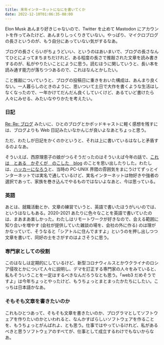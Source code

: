 ```yaml
---
title: 来年インターネットになにを書いてくか
date: 2022-12-10T01:06:35-08:00
---
```

Elon Musk あんまり好きじゃないので、Twitter を止めて Mastodon にアカウントを作ってみたけど、あんまりしっくりきていない。やっぱり、マイクロブログの長さというのが、もう自分にあっていない気がするなあ。

ブログの長さくらいがちょうどいい、というのはあいまいで、ブログの長さなんてひとによってまちまちだけれど、ある程度の長さで推敲された文章を読み書きするのが、私がやりたいことにように思う。読むほうに関していうと、長い本を読み通す能力が落ちつつあるので、これはなんとかしたい。

こと推敲についていうと、ブログの投稿日に重きをおいた構成は、あんまり良くない。一人暮らしのときのように、思いついて土日で大作を書くような生活はしなくなったので、一年かけてだんだん良くしていくけど、あるていど書けたら人々にみせる、みたいなやりかたを考えたい。

### 日記

[Re: Re: ブログ](https://blog.kyanny.me/entry/2022/09/13/165238) みたいに、ひとのブログとかポッドキャストに軽く感想を残すには、ブログよりも Web 日記みたいなかんじが良いよなあとちょっと思う。

ただ、わたしが日記をかくのかというと、それは上に書いているはなしと矛盾するのよなあ。

そういえば、西原理恵子の娘がつらそうだったのはそういえば今年の話で、[これは　とある　かぞくが　のこした　blog](http://web.archive.org/web/20050330041032/http://garbage.web.infoseek.co.jp/pcp/honbun/blog/top_flameset_top.html) のことを思い出したりした。わたしは、[ハッカーになろう](https://cruel.org/freeware/hacker.html)と、当時の PC-UNIX 界隈の雰囲気をまにうけてずっとインターネットでは実名で通しているけど、実名インターネットは物好きや強者の選択であって、家族を巻き込んでやるものではないよなあと、今は思っている。

### 英語

あとは、就職活動とか、文章の練習でいうと、英語で書いたほうがいいのでは、というはなしもある。2020-2021 あたりに色々なことを英語で書いていたのは、まあまあ楽しかった。わたしはリモートワークが好きなので、会える範囲に知り合いを増やす (会社が提供していた雑談の場を、会社の外に作る) のは理がかなっていて、そうなると「シアトルに住んでますよ」というのを押し出しつつ文章を書いて、同好の士をさがすのはよさそうに思う。

### 専門家としての役割

このはなしは定期的にしているけど、新型コロナウィルスとかウクライナのロシア侵攻とかについて人々に説明し、デマを訂正する専門家の人々をみていると、私もそういうことを一定はするべきなんだろうなとも思う。「web3 だめそうですよ」は今年ちょっとやったけど、もうちょっとまとまったかたちにしたい。こっちは日本語かなあ。

### そもそも文章を書きたいのか

これもひとつあって、そもそも文章を書きたいのか、プログラマとしてソフトウェアを作りたいのかといわれると、なんかすばらしいソフトウェアを作ることを、もうちょっとがんばれよ、とも思う。仕事ではやっているけれど、私があるべきと思うソフトウェアのすべてが、仕事として成立するわけでもないからなあ。

